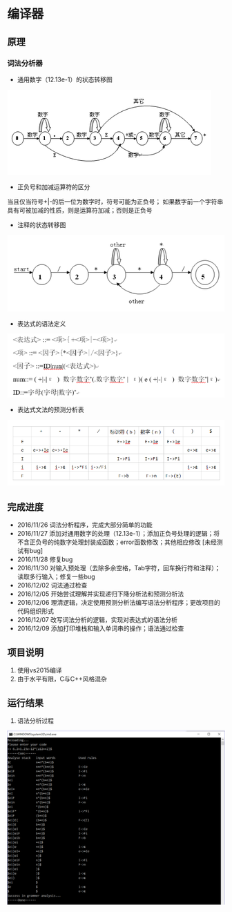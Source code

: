 # 编译器

## 原理

### 词法分析器

* 通用数字（12.13e-1）的状态转移图

![数字的状态转移图](Static/number.png)

* 正负号和加减运算符的区分

当且仅当符号+|-的后一位为数字时，符号可能为正负号； 如果数字前一个字符串具有可被加减的性质，则是运算符加减；否则是正负号

* 注释的状态转移图

![状态的状态转移图](Static/comment.png)

* 表达式的语法定义

![表达式的语法定义](Static/expression.png)

* 表达式文法的预测分析表

![表达式文法的预测分析表](Static/表达式文法的预测分析表.png)

## 完成进度
* 2016/11/26 词法分析程序，完成大部分简单的功能
* 2016/11/27 添加对通用数字的处理（12.13e-1）；添加正负号处理的逻辑；将不含正负号的纯数字处理封装成函数；error函数修改；其他相应修改 [未经测试有bug]
* 2016/11/28 修复bug
* 2016/11/30 对输入预处理（去除多余空格，Tab字符，回车换行符和注释）；读取多行输入；修复一些bug
* 2016/12/02 词法通过检查
* 2016/12/05 开始尝试理解并实现递归下降分析法和预测分析法
* 2016/12/06 理清逻辑，决定使用预测分析法编写语法分析程序；更改项目的代码组织形式
* 2016/12/07 改写词法分析的逻辑，实现对表达式的语法分析
* 2016/12/09 添加打印堆栈和输入单词串的操作；语法通过检查

## 项目说明
1. 使用vs2015编译
2. 由于水平有限，C与C++风格混杂

## 运行结果

1. 语法分析过程

![语法分析过程截图](Static/result1.png)

